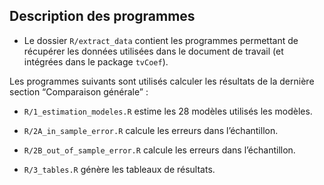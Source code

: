 ## Description des programmes

- Le dossier `R/extract_data` contient les programmes permettant de
  récupérer les données utilisées dans le document de travail (et
  intégrées dans le package `tvCoef`).

Les programmes suivants sont utilisés calculer les résultats de la
dernière section “Comparaison générale” :

- `R/1_estimation_modeles.R` estime les 28 modèles utilisés les modèles.

- `R/2A_in_sample_error.R` calcule les erreurs dans l’échantillon.

- `R/2B_out_of_sample_error.R` calcule les erreurs dans l’échantillon.

- `R/3_tables.R` génère les tableaux de résultats.
